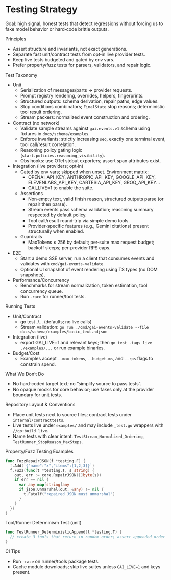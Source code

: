 # Testing Strategy

Goal: high signal, honest tests that detect regressions without forcing us to fake model behavior or hard‑code brittle outputs.

Principles
- Assert structure and invariants, not exact generations.
- Separate fast unit/contract tests from opt‑in live provider tests.
- Keep live tests budgeted and gated by env vars.
- Prefer property/fuzz tests for parsers, validators, and repair logic.

Test Taxonomy
- Unit
  - Serialization of messages/parts → provider requests.
  - Prompt registry rendering, overrides, helpers, fingerprints.
  - Structured outputs: schema derivation, repair paths, edge values.
  - Stop conditions combinators; `FinalState` stop reasons; deterministic tool result ordering.
  - Stream packers: normalized event construction and ordering.
- Contract (no network)
  - Validate sample streams against `gai.events.v1` schema using fixtures in `docs/schema/examples`.
  - Enforce invariants: strictly increasing `seq`, exactly one terminal event, tool call/result correlation.
  - Reasoning policy gating logic (`start.policies.reasoning_visibility`).
  - Obs hooks: use OTel stdout exporters; assert span attributes exist.
- Integration (live providers; opt‑in)
  - Gated by env vars; skipped when unset. Environment matrix:
    - OPENAI_API_KEY, ANTHROPIC_API_KEY, GOOGLE_API_KEY, ELEVENLABS_API_KEY, CARTESIA_API_KEY, GROQ_API_KEY...
    - GAI_LIVE=1 to enable the suite.
  - Assertions
    - Non‑empty text, valid finish reason, structured outputs parse (or repair then parse).
    - Stream events pass schema validation; reasoning summary respected by default policy.
    - Tool call/result round‑trip via simple demo tools.
    - Provider‑specific features (e.g., Gemini citations) present structurally when enabled.
  - Guardrails
    - MaxTokens ≤ 256 by default; per‑suite max request budget; backoff sleeps; per‑provider RPS caps.
- E2E
  - Start a demo SSE server, run a client that consumes events and validates with `cmd/gai-events-validate`.
  - Optional UI snapshot of event rendering using TS types (no DOM snapshots).
- Performance/Concurrency
  - Benchmarks for stream normalization, token estimation, tool concurrency queue.
  - Run `-race` for runner/tool tests.

Running Tests
- Unit/Contract
  - go test ./... (defaults; no live calls)
  - Stream validation: `go run ./cmd/gai-events-validate --file docs/schema/examples/basic_text.ndjson`
- Integration (live)
  - export GAI_LIVE=1 and relevant keys; then `go test -tags live ./examples/...` or run example binaries.
- Budget/Cost
  - Examples accept `--max-tokens`, `--budget-ms`, and `--rps` flags to constrain spend.

What We Don’t Do
- No hard‑coded target text; no “simplify source to pass tests”.
- No opaque mocks for core behavior; use fakes only at the provider boundary for unit tests.

Repository Layout & Conventions
- Place unit tests next to source files; contract tests under `internal/contracttests`.
- Live tests live under `examples/` and may include `_test.go` wrappers with `//go:build live`.
- Name tests with clear intent: `TestStream_Normalized_Ordering`, `TestRunner_StopReason_MaxSteps`.

Property/Fuzz Testing Examples
```go
func FuzzRepairJSON(f *testing.F) {
  f.Add(`{"name":"x","items":[1,2,3]}`)
  f.Fuzz(func(t *testing.T, s string) {
    out, err := core.RepairJSON([]byte(s))
    if err == nil {
      var any map[string]any
      if json.Unmarshal(out, &any) != nil {
        t.Fatalf("repaired JSON must unmarshal")
      }
    }
  })
}
```

Tool/Runner Determinism Test (unit)
```go
func TestRunner_DeterministicAppend(t *testing.T) {
  // create 3 tools that return in random order; assert appended order stable
}
```

CI Tips
- Run `-race` on runner/tools package tests.
- Cache module downloads; skip live suites unless `GAI_LIVE=1` and keys present.
